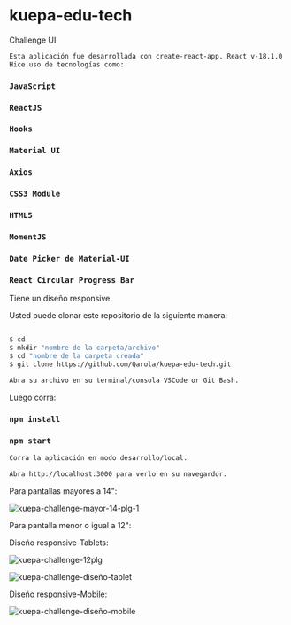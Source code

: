 # kuepa-edu-tech
Challenge UI

```sh
Esta aplicación fue desarrollada con create-react-app. React v-18.1.0
Hice uso de tecnologías como:

```
### `JavaScript`
### `ReactJS`
### `Hooks`
### `Material UI`
### `Axios`
### `CSS3 Module`
### `HTML5`
### `MomentJS`
### `Date Picker de Material-UI`
### `React Circular Progress Bar`

Tiene un diseño responsive.

Usted puede clonar este repositorio de la siguiente manera:

```sh

$ cd
$ mkdir "nombre de la carpeta/archivo"
$ cd "nombre de la carpeta creada"
$ git clone https://github.com/Qarola/kuepa-edu-tech.git

Abra su archivo en su terminal/consola VSCode or Git Bash.

```
Luego corra:

### `npm install`
### `npm start`

```sh
Corra la aplicación en modo desarrollo/local.

Abra http://localhost:3000 para verlo en su navegardor. 

```

Para pantallas mayores a 14":

![kuepa-challenge-mayor-14-plg-1](https://user-images.githubusercontent.com/67078790/167770482-26a4c958-88a4-4ca2-ba44-2741ecae5238.png)

Para pantalla menor o igual a 12":


Diseño responsive-Tablets:

![kuepa-challenge-12plg](https://user-images.githubusercontent.com/67078790/167772091-831e974a-39ce-478b-abca-6cecf20a51e6.png)


![kuepa-challenge-diseño-tablet](https://user-images.githubusercontent.com/67078790/167770610-0e4f76ef-5d90-4438-9cf1-9801490e005a.png)

Diseño responsive-Mobile:

![kuepa-challenge-diseño-mobile](https://user-images.githubusercontent.com/67078790/167770654-9eec7282-4448-4b55-a732-42219747ac37.png)



